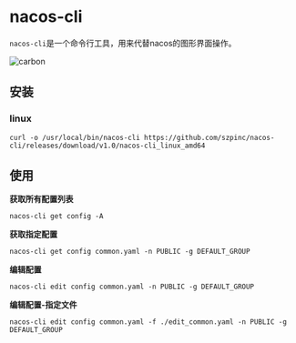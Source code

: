 # nacos-cli

`nacos-cli`是一个命令行工具，用来代替nacos的图形界面操作。

![carbon](https://github.com/szpinc/nacos-cli/assets/19821378/2899922a-e7c7-402d-80d4-a6bb27912efc)



## 安装
### linux

`curl -o /usr/local/bin/nacos-cli https://github.com/szpinc/nacos-cli/releases/download/v1.0/nacos-cli_linux_amd64`

## 使用

**获取所有配置列表**

`nacos-cli get config -A`

**获取指定配置**

`nacos-cli get config common.yaml -n PUBLIC -g DEFAULT_GROUP`

**编辑配置**

`nacos-cli edit config common.yaml -n PUBLIC -g DEFAULT_GROUP`

**编辑配置-指定文件**

`nacos-cli edit config common.yaml -f ./edit_common.yaml -n PUBLIC -g DEFAULT_GROUP`
